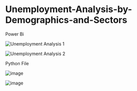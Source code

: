 # Unemployment-Analysis-by-Demographics-and-Sectors

Power Bi

![Unemployment Analysis 1](https://github.com/user-attachments/assets/827b1da2-c7f2-4e93-969e-1b25d274b9e6)

![Unemployment Analysis 2](https://github.com/user-attachments/assets/54ae4f6e-7290-47a0-9ec7-d64607c51429)


Python File

![image](https://github.com/user-attachments/assets/c370b87d-037a-4dba-b3f2-eb36b897f39e)

![image](https://github.com/user-attachments/assets/b2880f6d-9562-46d4-8327-b348edb1aa90)
